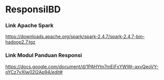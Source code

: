 # ResponsiIBD


### Link Apache Spark
https://downloads.apache.org/spark/spark-2.4.7/spark-2.4.7-bin-hadoop2.7.tgz

### Link Modul Panduan Responsi
https://docs.google.com/document/d/1PAHYtn7mEiFxYWWr-axvQeoVY-oYCz7yXIw02l2Ap94/edit#
